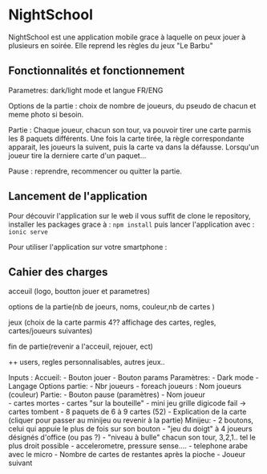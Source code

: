 # NightSchool


NightSchool est une application mobile grace à laquelle on peux jouer à plusieurs en soirée. Elle reprend les règles du jeux "Le Barbu"


## Fonctionnalités et fonctionnement

Parametres: dark/light mode et langue FR/ENG

Options de la partie : choix de nombre de joueurs, du pseudo de chacun et meme photo si besoin.

Partie : Chaque joueur, chacun son tour, va pouvoir tirer une carte parmis les 8 paquets différents. 
Une fois la carte tirée, la règle correspondante apparait, les joueurs la suivent, puis la carte va dans la défausse. 
Lorsqu'un joueur tire la derniere carte d'un paquet... 

Pause : reprendre, recommencer ou quitter la partie. 

## Lancement de l'application 

Pour découvir l'application sur le web il vous suffit de clone le repository, installer les packages grace à :
```npm install```
puis lancer l'application avec :
```ionic serve```

Pour utiliser l'application sur votre smartphone : 

## Cahier des charges

acceuil (logo, boutton jouer et parametres)

options de la partie(nb de joeurs, noms, couleur,nb de cartes )

jeux (choix de la carte parmis 4?? affichage des cartes, regles, cartes/joueurs suivantes)

fin de partie(revenir a l'acceuil, rejouer, ect)

++
users, regles personnalisables, autres jeux..


Inputs :
	Accueil:
	- Bouton jouer
	- Bouton params
	Paramètres:
	- Dark mode 
	- Langage
	Options partie:
	- Nbr joueurs
	- foreach joueurs	: Nom joueurs (couleur)
	Partie:
	- Bouton pause (paramètres)
	- Nom joueur  
	- cartes mortes
	- cartes "sur la bouteille"
		- mini jeu grille digicode  fail -> cartes tombent
	- 8 paquets de 6 à 9 cartes (52)
		- Explication de la carte (cliquer pour passer au minijeu ou revenir à la partie)
			Minijeu:
			- 2 boutons, celui qui appuie le plus de fois sur son bouton
			- "jeu du doigt" à 4 joueurs désignés d'office (ou pas ?)
			- "niveau à bulle" chacun son tour, 3,2,1.. tel le plus droit possible
			- accelerometre, pressure sense....
			- telephone arabe avec le micro
		- Nombre de cartes de restantes après la pioche
		- Joueur suivant